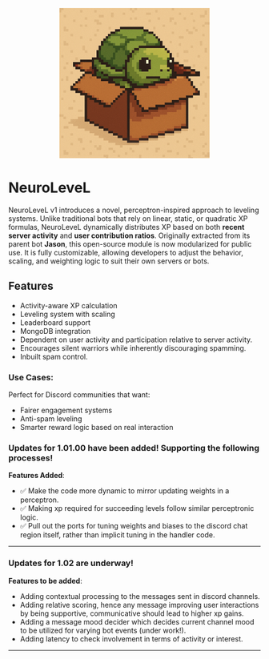 <p align="center">
  <img src="./NeuroLeveL/assets/Logo.png" width="300" alt="NeuroLeveL Logo" />
</p>

# NeuroLeveL
NeuroLeveL v1 introduces a novel, perceptron-inspired approach to leveling systems. Unlike traditional bots that rely on linear, static, or quadratic XP formulas, NeuroLeveL dynamically distributes XP based on both **recent server activity** and **user contribution ratios**.
Originally extracted from its parent bot **Jason**, this open-source module is now modularized for public use. It is fully customizable, allowing developers to adjust the behavior, scaling, and weighting logic to suit their own servers or bots.

## Features
- Activity-aware XP calculation
- Leveling system with scaling
- Leaderboard support
- MongoDB integration
- Dependent on user activity and participation relative to server activity.
- Encourages silent warriors while inherently discouraging spamming.
- Inbuilt spam control.

### Use Cases:
Perfect for Discord communities that want:
- Fairer engagement systems
- Anti-spam leveling
- Smarter reward logic based on real interaction

### Updates for 1.01.00 have been added! Supporting the following processes!
__Features Added__:
- ✅ Make the code more dynamic to mirror updating weights in a perceptron.
- ✅ Making xp required for succeeding levels follow similar perceptronic logic.
- ✅ Pull out the ports for tuning weights and biases to the discord chat region itself, rather than implicit tuning in the handler code.
---

### Updates for 1.02 are underway!
__Features to be added__:
- Adding contextual processing to the messages sent in discord channels.
- Adding relative scoring, hence any message improving user interactions by being supportive, communicative should lead to higher xp gains.
- Adding a message mood decider which decides current channel mood to be utilized for varying bot events (under work!).
- Adding latency to check involvement in terms of activity or interest.
---
